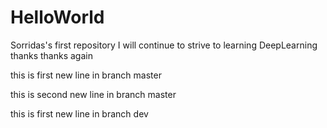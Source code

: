 # HelloWorld
Sorridas's first repository
I will continue to strive to learning DeepLearning
thanks
thanks again

this is first new line in branch master

this is second new line in branch master

this is first new line in branch dev
